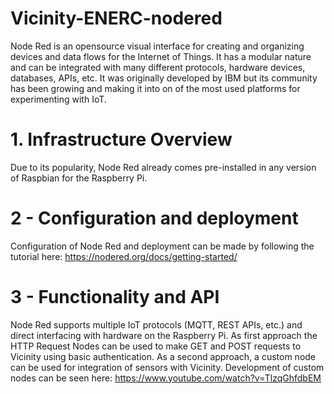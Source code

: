 # Vicinity-ENERC-nodered

Node Red is an opensource visual interface for creating and organizing devices and data flows for the Internet of Things. It has a modular nature and can be integrated with many different protocols, hardware devices, databases, APIs, etc. It was originally developed by IBM but its community has been growing and making it into on of the most used platforms for experimenting with IoT.

# 1. Infrastructure Overview
Due to its popularity, Node Red already comes pre-installed in any version of Raspbian for the Raspberry Pi. 

# 2 - Configuration and deployment
Configuration of Node Red and deployment can be made by following the tutorial here: https://nodered.org/docs/getting-started/

# 3 - Functionality and API
Node Red supports multiple IoT protocols (MQTT, REST APIs, etc.)  and direct interfacing with hardware on the Raspberry Pi. As first approach the HTTP Request Nodes can be used to make GET and POST requests to Vicinity using basic authentication. As a second approach, a custom node can be used for integration of sensors with Vicinity. Development of custom nodes can be seen here: https://www.youtube.com/watch?v=TlzqGhfdbEM
